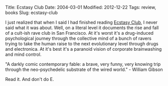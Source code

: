 Title: Ecstasy Club
Date: 2004-03-01
Modified: 2012-12-22
Tags: review, books
Slug: ecstasy-club

I just realized that when I said I had finished reading <a href="http://www.amazon.com/exec/obidos/tg/detail/-/1573227021/qid=1078183002//ref=pd_ka_1/102-9664386-6960119?v=glance&s=books&n=507846" >Ecstasy Club</a>, I never said what it was about. Well, on a literal level it documents the rise and fall of a cult-ish rave club in San Francisco. At it's worst it's a drug-induced psychological journey through the collective mind of a bunch of ravers trying to take the human raise to the next evolutionary level through drugs and electronica. At it's best it's a paranoid vision of corporate brainwashing and mind control.

"A darkly comic contemporary fable: a brave, very funny, very knowing trip through the neo-psychedelic substrate of the wired world." - William Gibson

Read it. And don't do E.

